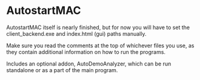 # AutostartMAC
AutostartMAC itself is nearly finished, but for now you will have to set the client_backend.exe and index.html (gui) paths manually.

Make sure you read the comments at the top of whichever files you use, as they contain additional information on how to run the programs.

Includes an optional addon, AutoDemoAnalyzer, which can be run standalone or as a part of the main program.
